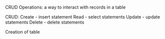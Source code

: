 CRUD Operations: a way to interact with records in a table

CRUD: 
Create - insert statement
Read - select statements
Update - update statements
Delete - delete statements

Creation of table 